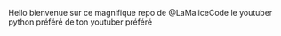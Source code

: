 Hello bienvenue sur ce magnifique repo de @LaMaliceCode le youtuber python préféré de ton youtuber préféré 
